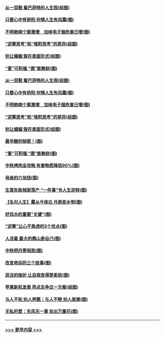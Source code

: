#### [从一双鞋 看巴菲特的人生观(组图)](../pages/p8/907311.md?t=09142322) 
#### [只要心中有骄阳 何惧人生有风霜(图)](../pages/p8/907320.md?t=09142322) 
#### [不明肺病个案激增　加味电子烟危害日增(图)](../pages/p8/907307.md?t=09142322) 
#### [“逆算思考”和“堆积思考”的差异(组图)](../pages/p8/907229.md?t=09142322) 
#### [别让婚姻 毁在表面形式(组图)](../pages/p8/907118.md?t=09142322) 
#### [“善”可积福 “德”能聚财(图)](../pages/p8/906906.md?t=09142322) 
#### [从一双鞋 看巴菲特的人生观(组图)](../pages/p8/907311.md?t=09142322) 
#### [只要心中有骄阳 何惧人生有风霜(图)](../pages/p8/907320.md?t=09142322) 
#### [不明肺病个案激增　加味电子烟危害日增(图)](../pages/p8/907307.md?t=09142322) 
#### [“逆算思考”和“堆积思考”的差异(组图)](../pages/p8/907229.md?t=09142322) 
#### [别让婚姻 毁在表面形式(组图)](../pages/p8/907118.md?t=09142322) 
#### [最辛酸的秘密！(图)](../pages/p8/906327.md?t=09142322) 
#### [“善”可积福 “德”能聚财(图)](../pages/p8/906906.md?t=09142322) 
#### [中秋烤肉全攻略 有害物质降低90%(图)](../pages/p8/907227.md?t=09142322) 
#### [母亲的六块钱(图)](../pages/p8/907107.md?t=09142322) 
#### [生意失败倾家荡产 “一件事”令人生逆转(图)](../pages/p8/907101.md?t=09142322) 
#### [【名句人生】露从今夜白 月是故乡明(图)](../pages/p8/906558.md?t=09142322) 
#### [好风水的重要“关键”(图)](../pages/p8/907087.md?t=09142322) 
#### [“逆算”让心不焦虑的3个优点(图)](../pages/p8/907070.md?t=09142322) 
#### [人活着 最大的靠山是自己(图)](../pages/p8/906329.md?t=09142322) 
#### [中秋明月寄相思(图)](../pages/p8/906932.md?t=09142322) 
#### [改变命运的三个故事(图)](../pages/p8/906257.md?t=09142322) 
#### [适当的挫折 让自我变得更柔软(图)](../pages/p8/906984.md?t=09142322) 
#### [苹果新机发表 亮点及争议一次看(组图)](../pages/p8/906967.md?t=09142322) 
#### [与人不和 劝人养鹅；与人不睦 劝人架屋(图)](../pages/p8/906905.md?t=09142322) 
#### [无私的爱：东风无一事 妆出万重花(图)](../pages/p8/906862.md?t=09142322) 

----
#### [ >>> 更早内容 <<< ](../indexes/p8-earlier.md)
